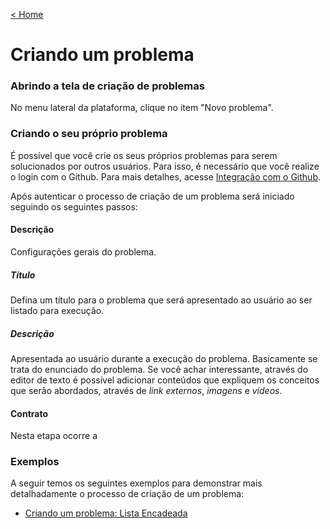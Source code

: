 [< Home](/smalg-platform)

# Criando um problema

### Abrindo a tela de criação de problemas

No menu lateral da plataforma, clique no item "Novo problema".

### Criando o seu próprio problema

É possível que você crie os seus próprios problemas para serem solucionados por outros usuários. Para isso, é necessário que você realize o login com o Github. Para mais detalhes, acesse [Integração com o Github](/smalg-platform/github-integration).

Após autenticar o processo de criação de um problema será iniciado seguindo os seguintes passos:

#### Descrição

Configurações gerais do problema.

##### Título
Defina um título para o problema que será apresentado ao usuário ao ser listado para execução.

##### Descrição
Apresentada ao usuário durante a execução do problema. Basicamente se trata do enunciado do problema. Se você achar interessante, através do editor de texto é possível adicionar conteúdos que expliquem os conceitos que serão abordados, através de *link externos*, *imagens* e *vídeos*.

#### Contrato

Nesta etapa ocorre a

### Exemplos

A seguir temos os seguintes exemplos para demonstrar mais detalhadamente o processo de criação de um problema:

* [Criando um problema: Lista Encadeada](/smalg-platform/problems/creation/linked-list)